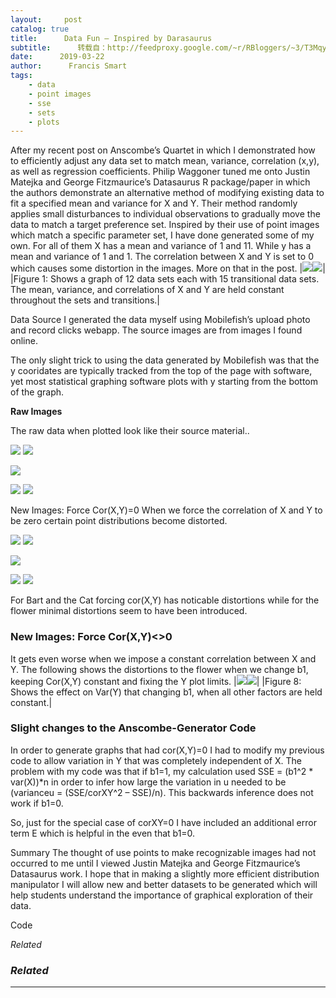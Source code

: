 ```yaml
---
layout:     post
catalog: true
title:      Data Fun – Inspired by Darasaurus
subtitle:      转载自：http://feedproxy.google.com/~r/RBloggers/~3/T3MqyZNjfQs/
date:      2019-03-22
author:      Francis Smart
tags:
    - data
    - point images
    - sse
    - sets
    - plots
---
```






After my recent post on Anscombe’s Quartet in which I demonstrated how to efficiently adjust any data set to match mean, variance, correlation (x,y), as well as regression coefficients. Philip Waggoner tuned me onto Justin Matejka and George Fitzmaurice’s Datasaurus R package/paper in which the authors demonstrate an alternative method of modifying existing data to fit a specified mean and variance for X and Y. Their method randomly applies small disturbances to individual observations to gradually move the data to match a target preference set. 
Inspired by their use of point images which match a specific parameter set, I have done generated some of my own. For all of them X has a mean and variance of 1 and 11. While y has a mean and variance of 1 and 1. The correlation between X and Y is set to 0 which causes some distortion in the images. More on that in the post.
|![](https://i2.wp.com/2.bp.blogspot.com/-7ve8HYw28bw/XJU_TN4TMnI/AAAAAAAKWP4/T62JGCS-GQgdtSN_t0ia20vBy_MeOvCaQCLcBGAs/s400/Transition3.gif?resize=450%2C480&ssl=1)![](https://i2.wp.com/2.bp.blogspot.com/-7ve8HYw28bw/XJU_TN4TMnI/AAAAAAAKWP4/T62JGCS-GQgdtSN_t0ia20vBy_MeOvCaQCLcBGAs/s400/Transition3.gif?resize=450%2C480&ssl=1)|
|Figure 1: Shows a graph of 12 data sets each with 15 transitional data sets. The mean, variance, and correlations of X and Y are held constant throughout the sets and transitions.|


Data Source
I generated the data myself using Mobilefish’s upload photo and record clicks webapp. The source images are from images I found online.


The only slight trick to using the data generated by Mobilefish was that the y cooridates are typically tracked from the top of the page with software, yet most statistical graphing software plots with y starting from the bottom of the graph.


**Raw Images**


The raw data when plotted look like their source material..


![](https://i0.wp.com/3.bp.blogspot.com/-4CwI-pYdHJ0/XJVDBb34CnI/AAAAAAAKWQM/VEoXmEq1maE_qpDAPqSUzDtCnuQoKPo7ACLcBGAs/s320/Bart.png?resize=450%2C600&ssl=1)
![](https://i0.wp.com/3.bp.blogspot.com/-4CwI-pYdHJ0/XJVDBb34CnI/AAAAAAAKWQM/VEoXmEq1maE_qpDAPqSUzDtCnuQoKPo7ACLcBGAs/s320/Bart.png?resize=450%2C600&ssl=1)



![](https://i0.wp.com/1.bp.blogspot.com/-ssD7aeCRoKQ/XJVDBpxterI/AAAAAAAKWQQ/VfJLbfx_icMnodpQFAaEN-dzSzYYbgKegCLcBGAs/s320/cat.png?resize=450%2C600&ssl=1)



![](https://i0.wp.com/2.bp.blogspot.com/-0qnfCbLPXVg/XJVDBn1DjRI/AAAAAAAKWQU/krZpN3kKyGEKnJdnYrICbZrmn-3ZSY8NwCLcBGAs/s320/flower.png?resize=450%2C600&ssl=1)
![](https://i0.wp.com/2.bp.blogspot.com/-0qnfCbLPXVg/XJVDBn1DjRI/AAAAAAAKWQU/krZpN3kKyGEKnJdnYrICbZrmn-3ZSY8NwCLcBGAs/s320/flower.png?resize=450%2C600&ssl=1)

New Images: Force Cor(X,Y)=0
When we force the correlation of X and Y to be zero certain point distributions become distorted.


![](https://i0.wp.com/2.bp.blogspot.com/-o7c51QSbe-w/XJVEWDJD0aI/AAAAAAAKWQo/5aIyb_S9EzQuyedqzRK6U8jV-h9tQfFtQCLcBGAs/s320/barcorXY0.png?resize=450%2C600&ssl=1)
![](https://i0.wp.com/2.bp.blogspot.com/-o7c51QSbe-w/XJVEWDJD0aI/AAAAAAAKWQo/5aIyb_S9EzQuyedqzRK6U8jV-h9tQfFtQCLcBGAs/s320/barcorXY0.png?resize=450%2C600&ssl=1)



![](https://i2.wp.com/4.bp.blogspot.com/-OIUcSgYxXf0/XJVEWLotoGI/AAAAAAAKWQs/XbouM0PUleonxCtK4QEzftpB6dpxYU_MwCLcBGAs/s320/CatCorXY0.png?resize=450%2C600&ssl=1)



![](https://i2.wp.com/3.bp.blogspot.com/-58pZ0y5p_0k/XJVEWOgDSrI/AAAAAAAKWQw/gViN-coqC8EMesrgjS4gokyx7He3jk0WACLcBGAs/s320/FlowerCorXY0.png?resize=450%2C600&ssl=1)
![](https://i2.wp.com/3.bp.blogspot.com/-58pZ0y5p_0k/XJVEWOgDSrI/AAAAAAAKWQw/gViN-coqC8EMesrgjS4gokyx7He3jk0WACLcBGAs/s320/FlowerCorXY0.png?resize=450%2C600&ssl=1)

For Bart and the Cat forcing cor(X,Y) has noticable distortions while for the flower minimal distortions seem to have been introduced.

### New Images: Force Cor(X,Y)<>0

It gets even worse when we impose a constant correlation between X and Y. The following shows the distortions to the flower when we change b1, keeping Cor(X,Y) constant and fixing the Y plot limits.
|![](https://i2.wp.com/3.bp.blogspot.com/-GRw-yynvGxA/XJVFXt0wZjI/AAAAAAAKWRA/6Wxh32t70UI0hKAUJAaiQsPLOcf-_QJaQCLcBGAs/s400/flower.gif?resize=450%2C480&ssl=1)![](https://i2.wp.com/3.bp.blogspot.com/-GRw-yynvGxA/XJVFXt0wZjI/AAAAAAAKWRA/6Wxh32t70UI0hKAUJAaiQsPLOcf-_QJaQCLcBGAs/s400/flower.gif?resize=450%2C480&ssl=1)|
|Figure 8: Shows the effect on Var(Y) that changing b1, when all other factors are held constant.|

### Slight changes to the Anscombe-Generator Code

In order to generate graphs that had cor(X,Y)=0 I had to modify my previous code to allow variation in Y that was completely independent of X. The problem with my code was that if b1=1, my calculation used SSE = (b1^2 * var(X))*n in order to infer how large the variation in u needed to be (varianceu = (SSE/corXY^2 – SSE)/n). This backwards inference does not work if b1=0.


So, just for the special case of corXY=0 I have included an additional error term E which is helpful in the even that b1=0.


Summary
The thought of use points to make recognizable images had not occurred to me until I viewed Justin Matejka and George Fitzmaurice’s Datasaurus work. I hope that in making a slightly more efficient distribution manipulator I will allow new and better datasets to be generated which will help students understand the importance of graphical exploration of their data.


Code




*Related*


### *Related*







---
